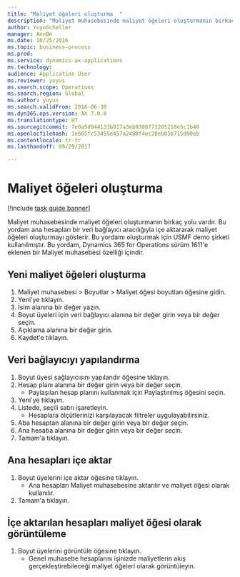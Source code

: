 ```yaml
--- 
title: "Maliyet öğeleri oluşturma  "
description: "Maliyet muhasebesinde maliyet öğeleri oluşturmanın birkaç yolu vardır."
author: YuyuScheller
manager: AnnBe
ms.date: 10/25/2016
ms.topic: business-process
ms.prod: 
ms.service: dynamics-ax-applications
ms.technology: 
audience: Application User
ms.reviewer: yuyus
ms.search.scope: Operations
ms.search.region: Global
ms.author: yuyus
ms.search.validFrom: 2016-06-30
ms.dyn365.ops.version: AX 7.0.0
ms.translationtype: HT
ms.sourcegitcommit: 7e0a5d044133b917a3eb9386773205218e5c1b40
ms.openlocfilehash: 1e665fc53455e457a2488f4ec28ebb5b715d90eb
ms.contentlocale: tr-tr
ms.lasthandoff: 09/29/2017

---
```

# <a name="create-cost-elements"></a>Maliyet öğeleri oluşturma   

[!include [task guide banner](../../includes/task-guide-banner.md)]

Maliyet muhasebesinde maliyet öğeleri oluşturmanın birkaç yolu vardır. Bu yordam ana hesapları bir veri bağlayıcı aracılığıyla içe aktararak maliyet öğeleri oluşturmayı gösterir. Bu yordamı oluşturmak için USMF demo şirketi kullanılmıştır. Bu yordam, Dynamics 365 for Operations sürüm 1611'e eklenen bir Maliyet muhasebesi özelliği içindir.


## <a name="create-new-cost-elements"></a>Yeni maliyet öğeleri oluşturma
1. Maliyet muhasebesi > Boyutlar > Maliyet öğesi boyutları öğesine gidin.
2. Yeni'ye tıklayın.
3. İsim alanına bir değer yazın.
4. Boyut üyeleri için veri bağlayıcı alanına bir değer girin veya bir değer seçin.
5. Açıklama alanına bir değer girin.
6. Kaydet'e tıklayın.

## <a name="configure-the-data-connector"></a>Veri bağlayıcıyı yapılandırma
1. Boyut üyesi sağlayıcısını yapılandır öğesine tıklayın.
2. Hesap planı alanına bir değer girin veya bir değer seçin.
    * Paylaşılan hesap planını kullanmak için Paylaştırılmış öğesini seçin.  
3. Yeni'ye tıklayın.
4. Listede, seçili satırı işaretleyin.
    * Hesaplara ölçütlerinizi karşılayacak filtreler uygulayabilirsiniz.  
5. Aba hesaptan alanına bir değer girin veya bir değer seçin.
6. Ana hesaba alanına bir değer girin veya bir değer seçin.
7. Tamam'a tıklayın.

## <a name="import-main-accounts"></a>Ana hesapları içe aktar
1. Boyut üyelerini içe aktar öğesine tıklayın.
    * Ana hesapları Maliyet muhasebesine aktarılır ve maliyet öğesi olarak kullanılır.  
2. Tamam'a tıklayın.

## <a name="view-the-imported-accounts-as-cost-elements"></a>İçe aktarılan hesapları maliyet öğesi olarak görüntüleme
1. Boyut üyelerini görüntüle öğesine tıklayın.
    * Genel muhasebe hesaplarını işinizde maliyetlerin akış gerçekleştirebileceği maliyet öğeleri olarak görüntüleyin.  


